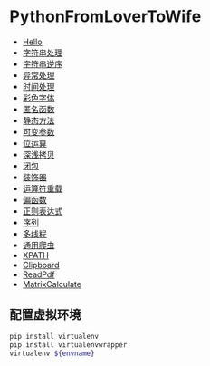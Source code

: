 # PythonFromLoverToWife

- [Hello](demo-base.py)
- [字符串处理](demo-string.py)
- [字符串逆序](demo-str_reverse.py)
- [异常处理](demo-exception.py)
- [时间处理](demo-time.py)
- [彩色字体](demo-colorful_print.py)
- [匿名函数](demo-anonymous.py)
- [静态方法](demo-static.py)
- [可变参数](demo-args.py)
- [位运算](demo-bit.py)
- [深浅拷贝](demo-copy.py)
- [闭包](demo-closer.py)
- [装饰器](demo-decorate.py)
- [运算符重载](demo-operation_overload.py)
- [偏函数](demo-partial.py)
- [正则表达式](demo-regularization.py)
- [序列](demo-sequence.py)
- [多线程](demo-thread.py)
- [通用爬虫](demo-requests.py)
- [XPATH](demo-xpath.py)
- [Clipboard](demo-clipboard.py)
- [ReadPdf](demo-read_pdf.py)
- [MatrixCalculate](demo-matrix_calculate.py)

## 配置虚拟环境

```bash
pip install virtualenv
pip install virtualenvwrapper
virtualenv ${envname}
```
